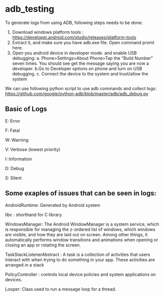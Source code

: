 # adb_testing
To generate logs from using ADB, following steps needs to be done:
1. Download  windows platform tools : https://developer.android.com/studio/releases/platform-tools
2. Extract it, and make sure you have adb.exe file. Open command promt here.
3. Open you android device in developer mode. and enable USB debugging:
  a. Phone>Settings>About Phone>Tap the "Build Number" seven times. You should see get the message saying you are now a developer.
  b.Go to Developer options on phone and turn on USB debugging.
  c. Connect the device to the system and trust/allow the system


We can use following python script to use adb commands and collect logs:
https://github.com/google/python-adb/blob/master/adb/adb_debug.py

## Basic of Logs 

E: Error 

F: Fatal 

W: Warning 

V: Verbose (lowest priority) 

I: Information 

D: Debug 

S: Silent 

## Some exaples of issues that can be seen in logs:
AndroidRuntime: Generated by Android system 

libc : shorthand for C library. 

WindowsManager:  The Android WindowManager is a system service, which is responsible for managing the z-ordered list of windows, which windows are visible, and how they are laid out on screen. Among other things, it automatically performs window transitions and animations when opening or closing an app or rotating the screen. 

TaskStackListenerAbstract : A task is a collection of activities that users interact with when trying to do something in your app. These activities are arranged in a stack 

PolicyController : controls local device policies and system applications on devices. 

Looper: Class used to run a message loop for a thread.   
